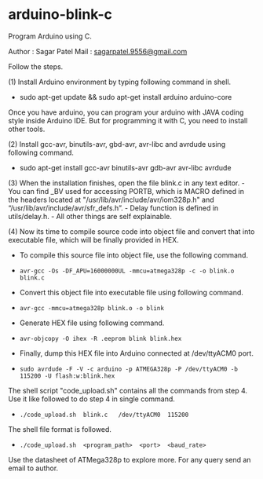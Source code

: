 arduino-blink-c
===================================
Program Arduino using C.

Author  : Sagar Patel
Mail    : sagarpatel.9556@gmail.com

Follow the steps.

(1) Install Arduino environment by typing following command in shell.
-    sudo apt-get update && sudo apt-get install arduino arduino-core

Once you have arduino, you can program your arduino with JAVA coding style inside Arduino IDE. But for programming it with C, you need to install other tools.

(2) Install gcc-avr, binutils-avr, gbd-avr, avr-libc and avrdude using following command.
- sudo apt-get install gcc-avr binutils-avr gdb-avr avr-libc avrdude

(3) When the installation finishes, open the file blink.c in any text editor.
    - You can find \_BV used for accessing PORTB, which is MACRO defined in the headers located at "/usr/lib/avr/include/avr/iom328p.h" and “/usr/lib/avr/include/avr/sfr_defs.h”.
    - Delay function is defined in utils/delay.h.
    - All other things are self explainable.
  
(4) Now its time to compile source code into object file and convert that into executable file, which will be finally provided in HEX. 
- To compile this source file into object file, use the following command.
-     avr-gcc -Os -DF_APU=16000000UL -mmcu=atmega328p -c -o blink.o blink.c
    
- Convert this object file into executable file using following command.
-     avr-gcc -mmcu=atmega328p blink.o -o blink
        
- Generate HEX file using following command.
-     avr-objcopy -O ihex -R .eeprom blink blink.hex
        
- Finally, dump this HEX file into Arduino connected at /dev/ttyACM0 port.
-     sudo avrdude -F -V -c arduino -p ATMEGA328p -P /dev/ttyACM0 -b 115200 -U flash:w:blink.hex

The shell script "code_upload.sh" contains all the commands from step 4. Use it like followed to do step 4 in single command.
-     ./code_upload.sh  blink.c   /dev/ttyACM0  115200

The shell file format is followed.
-     ./code_upload.sh  <program_path>  <port>  <baud_rate>

Use the datasheet of ATMega328p to explore more.
For any query send an email to author.
